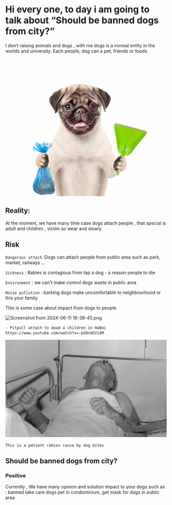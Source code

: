 # Hi every one, to day i am going to talk about “Should be banned dogs from city?”

I don’t raising animals and dogs , with me dogs is a normal entity in the worlds and university.
Each people, dog can a pet, friends or foods.

![OIP.jpeg](img%2FOIP.jpeg)

## Reality:

At the moment, we have many time case dogs attach people , that special is adult and children , victim so wear and
slowly

## Risk

`Dangerous attach` :Dogs can attach people from public area such as park, market, railways ...

`Sickness` : Rabies is contagious from tap a dog - a reason people to die

`Environment` : we can't make control dogs waste in public area

`Noise pollution` : barking dogs make uncomfortable to neighbourhood or this your family

This is some case about impact from dogs to people

![Screenshot from 2024-06-11 16-38-45.png](..%2F..%2F..%2F..%2FPictures%2FScreenshots%2FScreenshot%20from%202024-06-11%2016-38-45.png)
```text 
- Pitpull attach to dead a children in HaNoi
https://www.youtube.com/watch?v=-pG9nXEVi4M
```

![benh-dai-va-cach-phong-tranh-benh-dai-1.jpg](img%2Fbenh-dai-va-cach-phong-tranh-benh-dai-1.jpg)
```
This is a patient rabies cause by dog bites
```
## Should be banned dogs from city? 
### Positive

Currently , We have many opinion and solution impact to your dogs such as : banned take care dogs pet in condominium, get mask for dogs in public area
